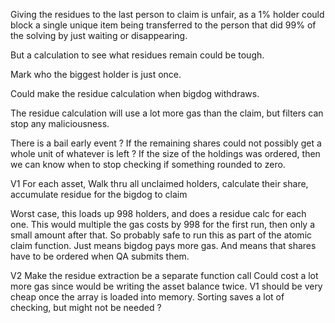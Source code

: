 Giving the residues to the last person to claim is unfair, as a 1% holder could block a single unique item being transferred to the person that did 99% of the solving by just waiting or disappearing.

But a calculation to see what residues remain could be tough.

Mark who the biggest holder is just once.

Could make the residue calculation when bigdog withdraws.

The residue calculation will use a lot more gas than the claim, but filters can stop any maliciousness.

There is a bail early event ?
If the remaining shares could not possibly get a whole unit of whatever is left ?
If the size of the holdings was ordered, then we can know when to stop checking if something rounded to zero.

V1
For each asset,
Walk thru all unclaimed holders, 
calculate their share,
accumulate residue for the bigdog to claim

Worst case, this loads up 998 holders, and does a residue calc for each one.
This would multiple the gas costs by 998 for the first run, then only a small amount after that.
So probably safe to run this as part of the atomic claim function.
Just means bigdog pays more gas.
And means that shares have to be ordered when QA submits them.

V2
Make the residue extraction be a separate function call
Could cost a lot more gas since would be writing the asset balance twice.
V1 should be very cheap once the array is loaded into memory.
Sorting saves a lot of checking, but might not be needed ?